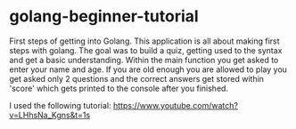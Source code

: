 # golang-beginner-tutorial

First steps of getting into Golang. This application is all about making first steps with golang.
The goal was to build a quiz, getting used to the syntax and get a basic understanding. 
Within the main function you get asked to enter your name and age. 
If you are old enough you are allowed to play you get asked only 2 questions and the correct answers get stored within 'score'
which gets printed to the console after you finished.


I used the following tutorial: https://www.youtube.com/watch?v=LHhsNa_Kgns&t=1s
